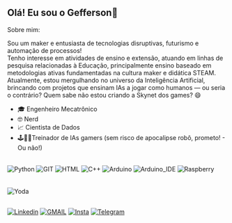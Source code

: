 ## Olá! Eu sou o Gefferson👋

Sobre mim:

Sou um maker e entusiasta de tecnologias disruptivas, futurismo e automação de processos!
<br/>
Tenho interesse em atividades de ensino e extensão, atuando em linhas de pesquisa relacionadas à Educação, principalmente ensino baseado em metodologias ativas fundamentadas na cultura maker e didática STEAM. 
Atualmente, estou mergulhando no universo da Inteligência Artificial, brincando com projetos que ensinam IAs a jogar como humanos — ou seria o contrário? Quem sabe não estou criando a Skynet dos games? 😄
 * 🎓 Engenheiro Mecatrônico
 * 🤓 Nerd
 * 📈 Cientista de Dados
 * 🕹️🤖🔥Treinador de IAs gamers (sem risco de apocalipse robô, prometo! - Ou não!)
<div style="display: inline_block"><br/>
  <img align="center" alt="Python" src="https://img.shields.io/badge/Python-14354C?style=for-the-badge&logo=python&logoColor=white" />
  <img align="center" alt="GIT" src="https://img.shields.io/badge/GIT-E44C30?style=for-the-badge&logo=git&logoColor=white" />
  <img align="center" alt="HTML" src="https://img.shields.io/badge/HTML-239120?style=for-the-badge&logo=html5&logoColor=white" />
  <img align="center" alt="C++" src="https://img.shields.io/badge/C%2B%2B-00599C?style=for-the-badge&logo=c%2B%2B&logoColor=white" />
  <img align="center" alt="Arduino" src="https://img.shields.io/badge/Arduino-00979D?style=for-the-badge&logo=Arduino&logoColor=white" />
  <img align="center" alt="Arduino_IDE" src="https://img.shields.io/badge/Arduino_IDE-00979D?style=for-the-badge&logo=arduino&logoColor=white" />
  <img align="center" alt="Raspberry" src="https://img.shields.io/badge/Raspberry%20Pi-A22846?style=for-the-badge&logo=Raspberry%20Pi&logoColor=white" />
</div>

<br/>

<div style="display: inline_block"><br/>
  <img align="center" alt="Yoda" src="https://c.tenor.com/udYl1CJgloUAAAAM/yoda-star-wars.gif" />
</div>

##

[![Linkedin](https://img.shields.io/badge/LinkedIn-0077B5?style=for-the-badge&logo=linkedin&logoColor=white)](https://www.linkedin.com/in/geffersonbatista/)
[![GMAIL](https://img.shields.io/badge/Gmail-D14836?style=for-the-badge&logo=gmail&logoColor=white)](geffersonjbsilva@gmail.com)
[![Insta](https://img.shields.io/badge/Instagram-E4405F?style=for-the-badge&logo=instagram&logoColor=white)](https://www.instagram.com/geffinho/)
[![Telegram](https://img.shields.io/badge/Telegram-2CA5E0?style=for-the-badge&logo=telegram&logoColor=white
)](https://t.me/GeffersonBatista)

##






